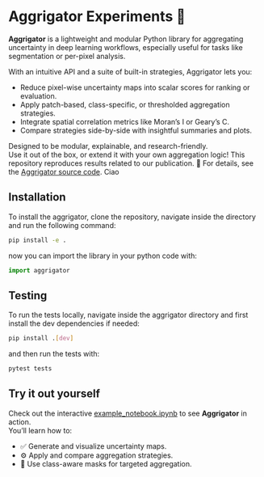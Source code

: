 # Aggrigator Experiments 🐊

**Aggrigator** is a lightweight and modular Python library for aggregating uncertainty in deep learning workflows, especially useful for tasks like segmentation or per-pixel analysis.

With an intuitive API and a suite of built-in strategies, Aggrigator lets you:
- Reduce pixel-wise uncertainty maps into scalar scores for ranking or evaluation.
- Apply patch-based, class-specific, or thresholded aggregation strategies.
- Integrate spatial correlation metrics like Moran’s I or Geary’s C.
- Compare strategies side-by-side with insightful summaries and plots.

Designed to be modular, explainable, and research-friendly.  
Use it out of the box, or extend it with your own aggregation logic!
This repository reproduces results related to our publication.
📖 For details, see the [Aggrigator source code](https://github.com/Kainmueller-Lab/aggrigator).
Ciao

## Installation

To install the aggrigator, clone the repository, navigate inside the directory and run the following command:

```bash
pip install -e .
```

now you can import the library in your python code with:

```python
import aggrigator
```

## Testing

To run the tests locally, navigate inside the aggrigator directory and first install the dev dependencies if needed:

```bash
pip install .[dev]
```

and then run the tests with:

```bash
pytest tests
```

## Try it out yourself

Check out the interactive [example_notebook.ipynb](example_notebook.ipynb) to see **Aggrigator** in action.  
You’ll learn how to:

- ✅ Generate and visualize uncertainty maps.  
- ⚙️ Apply and compare aggregation strategies.  
- 🧠 Use class-aware masks for targeted aggregation.
